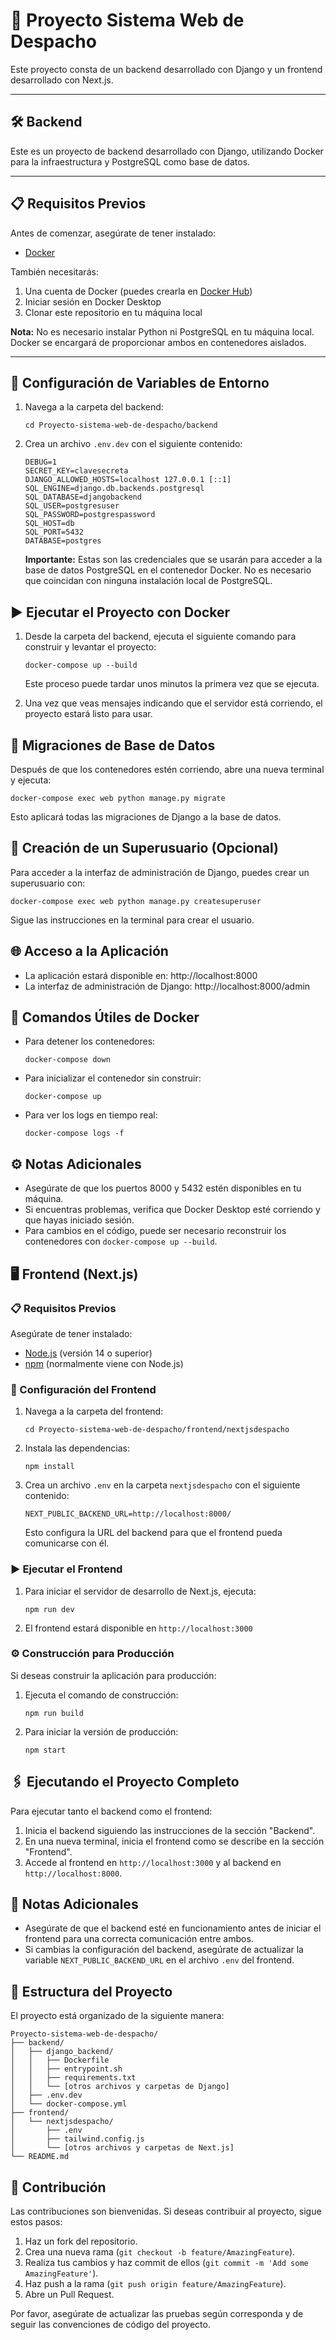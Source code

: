 # 🚚 Proyecto Sistema Web de Despacho

Este proyecto consta de un backend desarrollado con Django y un frontend desarrollado con Next.js.

---

## 🛠️ Backend

Este es un proyecto de backend desarrollado con Django, utilizando Docker para la infraestructura y PostgreSQL como base de datos.

---

## 📋 Requisitos Previos

Antes de comenzar, asegúrate de tener instalado:

- [Docker](https://www.docker.com/products/docker-desktop)

También necesitarás:

1. Una cuenta de Docker (puedes crearla en [Docker Hub](https://hub.docker.com/))
2. Iniciar sesión en Docker Desktop
3. Clonar este repositorio en tu máquina local

**Nota:** No es necesario instalar Python ni PostgreSQL en tu máquina local. Docker se encargará de proporcionar ambos en contenedores aislados.

---

## 🔧 Configuración de Variables de Entorno

1. Navega a la carpeta del backend:

   ```
   cd Proyecto-sistema-web-de-despacho/backend
   ```

2. Crea un archivo `.env.dev` con el siguiente contenido:

   ```
   DEBUG=1
   SECRET_KEY=clavesecreta
   DJANGO_ALLOWED_HOSTS=localhost 127.0.0.1 [::1]
   SQL_ENGINE=django.db.backends.postgresql
   SQL_DATABASE=djangobackend
   SQL_USER=postgresuser
   SQL_PASSWORD=postgrespassword
   SQL_HOST=db
   SQL_PORT=5432
   DATABASE=postgres
   ```

   **Importante:** Estas son las credenciales que se usarán para acceder a la base de datos PostgreSQL en el contenedor Docker. No es necesario que coincidan con ninguna instalación local de PostgreSQL.

## ▶️ Ejecutar el Proyecto con Docker

1. Desde la carpeta del backend, ejecuta el siguiente comando para construir y levantar el proyecto:

   ```
   docker-compose up --build
   ```

   Este proceso puede tardar unos minutos la primera vez que se ejecuta.

2. Una vez que veas mensajes indicando que el servidor está corriendo, el proyecto estará listo para usar.

## 📂 Migraciones de Base de Datos

Después de que los contenedores estén corriendo, abre una nueva terminal y ejecuta:

```
docker-compose exec web python manage.py migrate
```

Esto aplicará todas las migraciones de Django a la base de datos.

## 🔐 Creación de un Superusuario (Opcional)

Para acceder a la interfaz de administración de Django, puedes crear un superusuario con:

```
docker-compose exec web python manage.py createsuperuser
```

Sigue las instrucciones en la terminal para crear el usuario.

## 🌐 Acceso a la Aplicación

- La aplicación estará disponible en: http://localhost:8000
- La interfaz de administración de Django: http://localhost:8000/admin

## 🐋 Comandos Útiles de Docker

- Para detener los contenedores:
  ```
  docker-compose down
  ```

- Para inicializar el contenedor sin construir:
  ```
  docker-compose up
  ```

- Para ver los logs en tiempo real:
  ```
  docker-compose logs -f
  ```

## ⚙️ Notas Adicionales

- Asegúrate de que los puertos 8000 y 5432 estén disponibles en tu máquina.
- Si encuentras problemas, verifica que Docker Desktop esté corriendo y que hayas iniciado sesión.
- Para cambios en el código, puede ser necesario reconstruir los contenedores con `docker-compose up --build`.

## 🖥️ Frontend (Next.js)

### 📋 Requisitos Previos

Asegúrate de tener instalado:

- [Node.js](https://nodejs.org/) (versión 14 o superior)
- [npm](https://www.npmjs.com/) (normalmente viene con Node.js)

### 🔧 Configuración del Frontend

1. Navega a la carpeta del frontend:

   ```
   cd Proyecto-sistema-web-de-despacho/frontend/nextjsdespacho
   ```

2. Instala las dependencias:

   ```
   npm install
   ```

3. Crea un archivo `.env` en la carpeta `nextjsdespacho` con el siguiente contenido:

   ```
   NEXT_PUBLIC_BACKEND_URL=http://localhost:8000/
   ```

   Esto configura la URL del backend para que el frontend pueda comunicarse con él.

### ▶️ Ejecutar el Frontend

1. Para iniciar el servidor de desarrollo de Next.js, ejecuta:

   ```
   npm run dev
   ```

2. El frontend estará disponible en `http://localhost:3000`

### ⚙️ Construcción para Producción

Si deseas construir la aplicación para producción:

1. Ejecuta el comando de construcción:

   ```
   npm run build
   ```

2. Para iniciar la versión de producción:

   ```
   npm start
   ```

## 🖇️ Ejecutando el Proyecto Completo

Para ejecutar tanto el backend como el frontend:

1. Inicia el backend siguiendo las instrucciones de la sección "Backend".
2. En una nueva terminal, inicia el frontend como se describe en la sección "Frontend".
3. Accede al frontend en `http://localhost:3000` y al backend en `http://localhost:8000`.

## 📌 Notas Adicionales

- Asegúrate de que el backend esté en funcionamiento antes de iniciar el frontend para una correcta comunicación entre ambos.
- Si cambias la configuración del backend, asegúrate de actualizar la variable `NEXT_PUBLIC_BACKEND_URL` en el archivo `.env` del frontend.

## 📁 Estructura del Proyecto

El proyecto está organizado de la siguiente manera:

```
Proyecto-sistema-web-de-despacho/
├── backend/
│   ├── django_backend/
│   │   ├── Dockerfile
│   │   ├── entrypoint.sh
│   │   ├── requirements.txt
│   │   └── [otros archivos y carpetas de Django]
│   ├── .env.dev
│   └── docker-compose.yml
├── frontend/
│   └── nextjsdespacho/
│       ├── .env
│       ├── tailwind.config.js
│       └── [otros archivos y carpetas de Next.js]
└── README.md
```

## 🤝 Contribución

Las contribuciones son bienvenidas. Si deseas contribuir al proyecto, sigue estos pasos:

1. Haz un fork del repositorio.
2. Crea una nueva rama (`git checkout -b feature/AmazingFeature`).
3. Realiza tus cambios y haz commit de ellos (`git commit -m 'Add some AmazingFeature'`).
4. Haz push a la rama (`git push origin feature/AmazingFeature`).
5. Abre un Pull Request.

Por favor, asegúrate de actualizar las pruebas según corresponda y de seguir las convenciones de código del proyecto.
